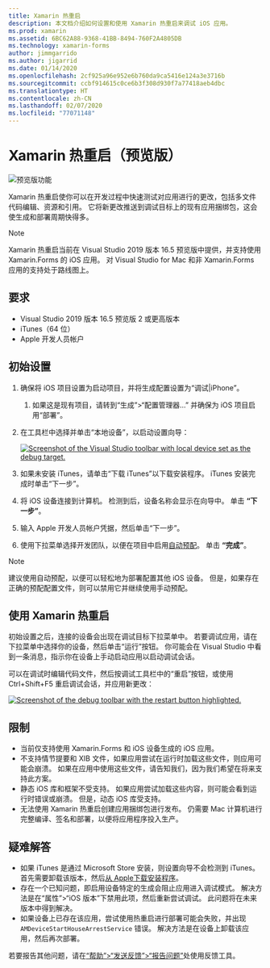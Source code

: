 ```yaml
---
title: Xamarin 热重启
description: 本文档介绍如何设置和使用 Xamarin 热重启来调试 iOS 应用。
ms.prod: xamarin
ms.assetid: 6BC62A88-9368-41BB-8494-760F2A4805DB
ms.technology: xamarin-forms
author: jimmgarrido
ms.author: jigarrid
ms.date: 01/14/2020
ms.openlocfilehash: 2cf925a96e952e6b760da9ca5416e124a3e3716b
ms.sourcegitcommit: ccbf914615c0ce6b3f308d930f7a77418aeb4dbc
ms.translationtype: HT
ms.contentlocale: zh-CN
ms.lasthandoff: 02/07/2020
ms.locfileid: "77071148"
---
```

# <a name="xamarin-hot-restart-preview"></a>Xamarin 热重启（预览版）

![预览版功能](~/media/shared/preview.png)

Xamarin 热重启使你可以在开发过程中快速测试对应用进行的更改，包括多文件代码编辑、资源和引用。 它将新更改推送到调试目标上的现有应用捆绑包，这会使生成和部署周期快得多。

> [!NOTE]
> Xamarin 热重启当前在 Visual Studio 2019 版本 16.5 预览版中提供，并支持使用 Xamarin.Forms 的 iOS 应用。 对 Visual Studio for Mac 和非 Xamarin.Forms 应用的支持处于路线图上。

## <a name="requirements"></a>要求

- Visual Studio 2019 版本 16.5 预览版 2 或更高版本
- iTunes（64 位）
- Apple 开发人员帐户


## <a name="initial-setup"></a>初始设置

1. 确保将 iOS 项目设置为启动项目，并将生成配置设置为“调试|iPhone”。

   1. 如果这是现有项目，请转到“生成”>“配置管理器...” 并确保为 iOS 项目启用“部署”。

2. 在工具栏中选择并单击“本地设备”，以启动设置向导：

    [![](hot-restart-images/toolbar.png "Screenshot of the Visual Studio toolbar with local device set as the debug target.")](hot-restart-images/toolbar.png)

3. 如果未安装 iTunes，请单击“下载 iTunes”以下载安装程序。 iTunes 安装完成时单击“下一步”。

4. 将 iOS 设备连接到计算机。 检测到后，设备名称会显示在向导中。 单击 **“下一步”**。

5. 输入 Apple 开发人员帐户凭据，然后单击“下一步”。

6. 使用下拉菜单选择开发团队，以便在项目中启用[自动预配](~/ios/get-started/installation/device-provisioning/automatic-provisioning.md)。 单击 **“完成”**。

> [!NOTE]
> 建议使用自动预配，以便可以轻松地为部署配置其他 iOS 设备。 但是，如果存在正确的预配配置文件，则可以禁用它并继续使用手动预配。

## <a name="use-xamarin-hot-restart"></a>使用 Xamarin 热重启
初始设置之后，连接的设备会出现在调试目标下拉菜单中。 若要调试应用，请在下拉菜单中选择你的设备，然后单击“运行”按钮。 你可能会在 Visual Studio 中看到一条消息，指示你在设备上手动启动应用以启动调试会话。

可以在调试时编辑代码文件，然后按调试工具栏中的“重启”按钮，或使用 Ctrl+Shift+F5 重启调试会话，并应用新更改：

[![](hot-restart-images/restart.png "Screenshot of the debug toolbar with the restart button highlighted.")](hot-restart-images/toolbar.png)

## <a name="limitations"></a>限制
- 当前仅支持使用 Xamarin.Forms 和 iOS 设备生成的 iOS 应用。
- 不支持情节提要和 XIB 文件，如果应用尝试在运行时加载这些文件，则应用可能会崩溃。 如果在应用中使用这些文件，请告知我们，因为我们希望在将来支持此方案。
- 静态 iOS 库和框架不受支持。 如果应用尝试加载这些内容，则可能会看到运行时错误或崩溃。 但是，动态 iOS 库受支持。
- 无法使用 Xamarin 热重启创建应用捆绑包进行发布。 仍需要 Mac 计算机进行完整编译、签名和部署，以便将应用程序投入生产。

## <a name="troubleshoot"></a>疑难解答
- 如果 iTunes 是通过 Microsoft Store 安装，则设置向导不会检测到 iTunes。 首先需要卸载该版本，然后[从 Apple下载安装程序](https://go.microsoft.com/fwlink/?linkid=2101014)。
- 存在一个已知问题，即启用设备特定的生成会阻止应用进入调试模式。 解决方法是在“属性”>“iOS 版本”下禁用此项，然后重新尝试调试。 此问题将在未来版本中得到解决。
- 如果设备上已存在该应用，尝试使用热重启进行部署可能会失败，并出现 `AMDeviceStartHouseArrestService` 错误。 解决方法是在设备上卸载该应用，然后再次部署。

若要报告其他问题，请在[“帮助”>“发送反馈”>“报告问题”](/visualstudio/ide/feedback-options?view=vs-2019#report-a-problem)处使用反馈工具。
